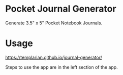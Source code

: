 # Pocket Journal Generator

Generate 3.5" x 5" Pocket Notebook Journals.

# Usage

https://templarian.github.io/journal-generator/

Steps to use the app are in the left section of the app.